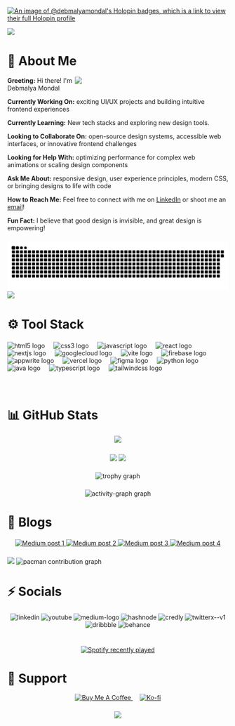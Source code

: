 [![An image of @debmalyamondal's Holopin badges, which is a link to view their full Holopin profile](https://holopin.me/debmalyamondal)](https://holopin.io/@debmalyamondal)

<img src="https://github.com/user-attachments/assets/194028a6-a4aa-4cd1-a56f-b4d7e3da2eff"/>


<h1 align="left">👋 About Me</h1>

<img width="350" align ="right" src="https://github.com/user-attachments/assets/0cf3ecfa-22b0-46ac-b14a-4ec29a896327"/>

**Greeting:** Hi there! I'm Debmalya Mondal

**Currently Working On:** exciting UI/UX projects and building intuitive frontend experiences

**Currently Learning:** New tech stacks and exploring new design tools.

**Looking to Collaborate On:** open-source design systems, accessible web interfaces, or innovative frontend challenges

**Looking for Help With:** optimizing performance for complex web animations or scaling design components

**Ask Me About:** responsive design, user experience principles, modern CSS, or bringing designs to life with code

**How to Reach Me:** Feel free to connect with me on [LinkedIn](debmalya-mondal) or shoot me an [email](mailto:debmalya.india@gmail.com)!

**Fun Fact:** I believe that good design is invisible, and great design is empowering!
###


<div align = "center">
  <img src="https://raw.githubusercontent.com/debmalyamondal/debmalyamondal/output/github-contribution-grid-snake.svg" alt="Snake animation" />
</div>

<img src="https://github.com/user-attachments/assets/194028a6-a4aa-4cd1-a56f-b4d7e3da2eff"/>

###

<h1 align="left">⚙️ Tool Stack</h1>

###

<div align="left">
  <img src="https://skillicons.dev/icons?i=html" height="40" alt="html5 logo"  />
  <img width="12" />
  <img src="https://cdn.jsdelivr.net/gh/devicons/devicon/icons/css3/css3-original.svg" height="40" alt="css3 logo"  />
  <img width="12" />
  <img src="https://skillicons.dev/icons?i=js" height="40" alt="javascript logo"  />
  <img width="12" />
  <img src="https://cdn.jsdelivr.net/gh/devicons/devicon/icons/react/react-original.svg" height="40" alt="react logo"  />
  <img width="12" />
  <img src="https://cdn.jsdelivr.net/gh/devicons/devicon/icons/nextjs/nextjs-original.svg" height="40" alt="nextjs logo"  />
  <img width="12" />
  <img src="https://cdn.jsdelivr.net/gh/devicons/devicon/icons/googlecloud/googlecloud-original.svg" height="40" alt="googlecloud logo"  />
  <img width="12" />
  <img src="https://skillicons.dev/icons?i=vite" height="40" alt="vite logo"  />
  <img width="12" />
  <img src="https://skillicons.dev/icons?i=firebase" height="40" alt="firebase logo"  />
  <img width="12" />
  <img src="https://cdn.simpleicons.org/appwrite/F02E65" height="40" alt="appwrite logo"  />
  <img width="12" />
  <img src="https://skillicons.dev/icons?i=vercel" height="40" alt="vercel logo"  />
  <img width="12" />
  <img src="https://skillicons.dev/icons?i=figma" height="40" alt="figma logo"  />
  <img width="12" />
  <img src="https://skillicons.dev/icons?i=py" height="40" alt="python logo"  />
  <img width="12" />
  <img src="https://skillicons.dev/icons?i=java" height="40" alt="java logo"  />
  <img width="12" />
  <img src="https://skillicons.dev/icons?i=ts" height="40" alt="typescript logo"  />
  <img width="12" />
  <img src="https://skillicons.dev/icons?i=tailwind" height="40" alt="tailwindcss logo"  />
</div>

###
###
<br>

<h1 align = "left">📊 GitHub Stats</h1> 
<div align ="center">
  

![](https://nirzak-streak-stats.vercel.app/?user=d3vdebug&theme=codeSTACKr&hide_border=true)
###

<p align="center">
  <img src="https://github-readme-stats.vercel.app/api/top-langs/?username=d3vdebug&theme=codeSTACKr&hide_border=false&include_all_commits=true&count_private=true&layout=compact&" width="400px"/>
  <img src="https://github-readme-stats.vercel.app/api?username=d3vdebug&theme=codeSTACKr&hide_border=false&include_all_commits=true&count_private=true" width="400px"/>
</p>

###
<img src="https://github-profile-trophy.vercel.app?username=d3vdebug&theme=onestar&column=-1&row=1&margin-w=8&margin-h=8&no-bg=false&no-frame=false&order=4" width="800" alt="trophy graph"  />

###
<div align="center">
  <img src="https://github-readme-activity-graph.vercel.app/graph?username=d3vdebug&radius=16&theme=github-dark&area=true&order=5&hide_border=true&hide_title=false" height="300" alt="activity-graph graph"  />
</div>
</div>

###

<h1 align = "left">📰 Blogs</h1>

###
<div align="center" style="width: 70% height: 200px">
  <a target="_blank" href="https://github-readme-medium-recent-article.vercel.app/medium/@debmalyamondal/0">
    <img style="width: 70% height: 200px" src="https://github-readme-medium-recent-article.vercel.app/medium/@debmalyamondal/0" alt="Medium post 1"  />
  </a>
  <a target="_blank" href="https://github-readme-medium-recent-article.vercel.app/medium/@debmalyamondal/1">
    <img style="width: 70% height: 200px" src="https://github-readme-medium-recent-article.vercel.app/medium/@debmalyamondal/1" alt="Medium post 2"  />
  </a>
  <a target="_blank" href="https://github-readme-medium-recent-article.vercel.app/medium/@debmalyamondal/2">
    <img style="width: 70% height: 200px" src="https://github-readme-medium-recent-article.vercel.app/medium/@debmalyamondal/2" alt="Medium post 3"  />
  </a>
  <a target="_blank" href="https://github-readme-medium-recent-article.vercel.app/medium/@debmalyamondal/3">
    <img style="width: 70% height: 200px" src="https://github-readme-medium-recent-article.vercel.app/medium/@debmalyamondal/3" alt="Medium post 4"  />
  </a>
</div>


###

<img src="https://github.com/user-attachments/assets/194028a6-a4aa-4cd1-a56f-b4d7e3da2eff"/>
<picture>
  <source media="(prefers-color-scheme: dark)" srcset="https://raw.githubusercontent.com/debmalyamondal/debmalyamondal/output/pacman-contribution-graph-dark.svg">
  <source media="(prefers-color-scheme: light)" srcset="https://raw.githubusercontent.com/debmalyamondal/debmalyamondal/output/pacman-contribution-graph.svg">
  <img alt="pacman contribution graph" src="https://raw.githubusercontent.com/debmalyamondal/debmalyamondal/output/pacman-contribution-graph.svg">
</picture>

###

<h1 align="left">⚡ Socials</h1>

###

<div align="center">
  <img width="48" height="48" src="https://img.icons8.com/color/48/linkedin.png" alt="linkedin"/>
  <img width="48" height="48" src="https://img.icons8.com/external-tal-revivo-shadow-tal-revivo/96/external-youtube-is-an-american-video-sharing-and-now-googles-subsidiaries-logo-shadow-tal-revivo.png" alt="youtube"/>
  <img width="48" height="48" src="https://img.icons8.com/fluency/48/medium-logo.png" alt="medium-logo"/>
  <img width="48" height="48" src="https://img.icons8.com/color/48/hashnode.png" alt="hashnode"/>
  <img width="48" height="48" src="https://img.icons8.com/color/48/credly.png" alt="credly"/>
  <img width="48" height="48" src="https://img.icons8.com/color/48/twitterx--v1.png" alt="twitterx--v1"/>
  <img width="48" height="48" src="https://img.icons8.com/color/48/dribbble.png" alt="dribbble"/>
  <img width="48" height="48" src="https://img.icons8.com/color/48/behance.png" alt="behance"/>
</div>

###
<br>
<div align="center">
  <a href="https://open.spotify.com/user/3176df6we5mhjh2dw6ttjexrchei">
    <img src="https://spotify-recently-played-readme.vercel.app/api?user=3176df6we5mhjh2dw6ttjexrchei&count=5&unique=false" alt="Spotify recently played"  />
  </a>
</div>



<h1 align="left">🤝 Support</h1>

<div align="center">
  <a href="https://www.buymeacoffee.com/devdebug">
    <img src="https://cdn.buymeacoffee.com/buttons/v2/default-yellow.png" height="50" width="210" alt="Buy Me A Coffee" />
  </a>
  &nbsp;&nbsp;&nbsp;
  <a href="https://ko-fi.com/devdebug">
    <img src="https://cdn.ko-fi.com/cdn/kofi3.png?v=3" height="50" width="210" alt="Ko-fi" />
  </a>
</div>


###

<div align="center">
  <img src="https://visitor-badge.laobi.icu/badge?page_id=d3vdebug.d3vdebug&right_color=cornflowerblue&left_text=Visitors"  />
</div>

